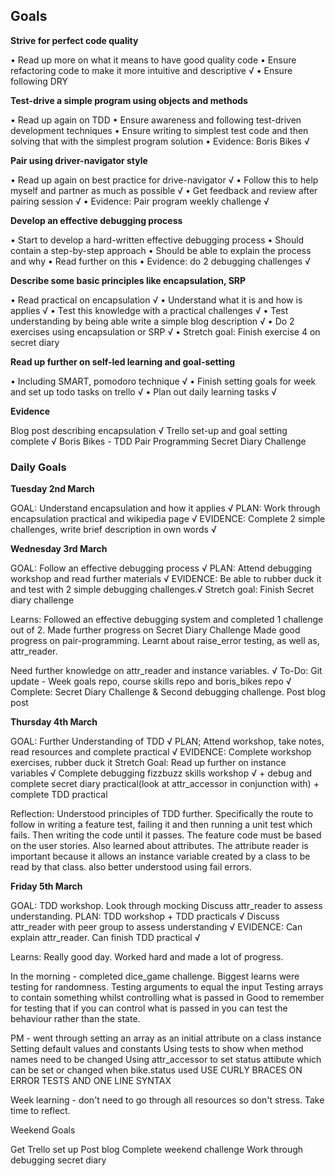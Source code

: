 ## Goals

**Strive for perfect code quality**

• Read up more on what it means to have good  quality code
• Ensure refactoring code to make it more intuitive and descriptive √
• Ensure following DRY

**Test-drive a simple program using objects and methods**

• Read up again on TDD
• Ensure awareness and following test-driven development techniques
• Ensure writing to simplest test code and then solving that with the
  simplest program solution
• Evidence: Boris Bikes √

**Pair using driver-navigator style**

• Read up again on best practice for drive-navigator √
• Follow this to help myself and partner as much as possible √
• Get feedback and review after pairing session √
• Evidence: Pair program weekly challenge √

**Develop an effective debugging process**

• Start to develop a hard-written effective debugging process
• Should contain a step-by-step approach
• Should be able to explain the process and why
• Read further on this
• Evidence: do 2 debugging challenges √

**Describe some basic principles like encapsulation, SRP**

• Read practical on encapsulation √
• Understand what it is and how is applies √
• Test this knowledge with a practical challenges √
• Test understanding by being able write a simple blog description √
• Do 2 exercises using encapsulation or SRP √
• Stretch goal: Finish exercise 4 on secret diary

**Read up further on self-led learning and goal-setting**

• Including SMART, pomodoro technique √
• Finish setting goals for week and set up todo tasks on trello √
• Plan out daily learning tasks √

**Evidence**

Blog post describing encapsulation √
Trello set-up and goal setting complete √
Boris Bikes - TDD
Pair Programming
Secret Diary Challenge


### Daily Goals

**Tuesday 2nd March**

GOAL: Understand encapsulation and how it applies √
PLAN: Work through encapsulation practical and wikipedia page √
EVIDENCE: Complete 2 simple challenges, write brief description in own words √

**Wednesday 3rd March**

GOAL: Follow an effective debugging process √
PLAN: Attend debugging workshop and read further materials √
EVIDENCE: Be able to rubber duck it and test with 2 simple debugging challenges.√
Stretch goal: Finish Secret diary challenge

Learns: Followed an effective debugging system and completed 1 challenge out of 2.
Made further progress on Secret Diary Challenge
Made good progress on pair-programming. Learnt about raise_error testing, as well as, attr_reader.

Need further knowledge on attr_reader and instance variables. √
To-Do: Git update - Week goals repo, course skills repo and boris_bikes repo √
Complete: Secret Diary Challenge & Second debugging challenge.
Post blog post

**Thursday 4th March**

GOAL: Further Understanding of TDD √
PLAN; Attend workshop, take notes, read resources and complete practical √
EVIDENCE: Complete workshop exercises, rubber duck it
Stretch Goal: Read up further on instance variables √
Complete debugging fizzbuzz skills workshop √ + debug and complete secret diary practical(look at attr_accessor in conjunction with) + complete TDD practical

Reflection: Understood principles of TDD further. Specifically the route to follow in writing a feature test, failing it and then running a unit test which fails. Then writing the code until it passes. The feature code must be based on the user stories.
Also learned about attributes. The attribute reader is important because it allows an instance variable created by a class to be read by that class. also better understood using fail errors.

**Friday 5th March**

GOAL: TDD workshop. Look through mocking
Discuss attr_reader to assess understanding.
PLAN: TDD workshop + TDD practicals √
Discuss attr_reader with peer group to assess understanding √
EVIDENCE: Can explain attr_reader. Can finish TDD practical  √

Learns: Really good day. Worked hard and made a lot of progress.

In the morning - completed dice_game challenge. Biggest learns were testing for randomness.
Testing arguments to equal the input
Testing arrays to contain something whilst controlling what is passed in
Good to remember for testing that  if you can control what is passed in you can test the behaviour rather than the state.

PM - went through setting an array as an initial attribute on a class instance
Setting default values and constants
Using tests to show when method names need to be changed
Using attr_accessor to set status attibute which can be set or changed when bike.status used
USE CURLY BRACES ON ERROR TESTS AND ONE LINE SYNTAX

Week learning - don't need to go through all resources so don't stress. Take time to reflect.

Weekend Goals

Get Trello set up
Post blog
Complete weekend challenge
Work through debugging secret diary
